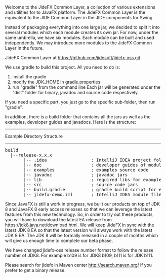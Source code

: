 Welcome to the JideFX Common Layer, a collection of various extensions and utilities for to JavaFX platform. The JideFX Common Layer is the equivalent to the JIDE Common Layer in the JIDE components for Swing.

Instead of packaging everything into one large jar, we decided to split it into several modules which each module creates its own jar. For now, under the same umbrella, we have six modules. Each module can be built and used independently. We may introduce more modules to the JideFX Common Layer in the future. 

JideFX Common Layer at https://github.com/jidesoft/jidefx-oss.git<BR>

We use gradle to build this project. All you need to do is:
1. install the gradle
2. modify the JDK_HOME in gradle.properties
3. run "gradle" from the command line
Each jar will be generated under the "dist" folder for binary, javadoc and source code respectively. 

If you need a specific part, you just go to the specific sub-folder, then run "gradle". 

In addition, there is a build folder that contains all the jars as well as the examples, developer guides and javadocs. Here is the structure:
*********************************
   Example Directory Structure
*********************************
<pre>
build
  |--release-x.x.x
       |-- .idea                 ; IntelliJ IDEA project folder
       |-- doc                   ; developer guides of modules in PDF format
       |-- examples              ; examples source code
       |-- javadoc               ; javadoc jars
       |-- lib                   ; required libs for examples
       |-- src	                 ; source code jars
       |-- build.gradle          ; gradle build script for examples, TextFieldsDemo will be executed by default
       |-- jidefx-demo.iml       ; IntelliJ IDEA module file
</pre>   
Since JavaFX is still a work in progress, we built our products on top of JDK 8 and JavaFX 8 early access releases so that we can leverage the latest features from this new technology. So, in order to try out these products, you will have to download the latest EA release from https://jdk8.java.net/download.html. We will keep JideFX in sync with the latest JDK 8 EA so that the latest version will always work with the latest JDK 8 EA. The JDK 8 will be formally released in a couple of months which will give us enough time to complete our beta phase.

We have changed jidefx-oss release number format to follow the release number of JDK8. For example b109 is for JDK8 b109, b111 is for JDK b111.

Please search for jidefx in Maven center http://search.maven.org/ if you prefer to get a binary release.
